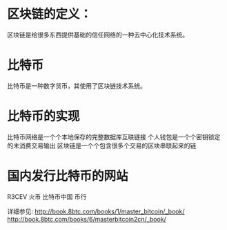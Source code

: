 # 区块链的定义：
  区块链是给很多东西提供基础的信任网络的一种去中心化技术系统。

# 比特币
  比特币是一种数字货币，其使用了区块链技术系统。

# 比特币的实现
比特币网络是一个个本地保存的完整数据库互联链接
个人钱包是一个个密钥锁定的未消费交易输出
区块链是一个个包含很多个交易的区块串联起来的链

# 国内发行比特币的网站

R3CEV
火币
比特币中国
币行

详细参见:
  http://book.8btc.com/books/1/master_bitcoin/_book/
  http://book.8btc.com/books/6/masterbitcoin2cn/_book/